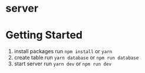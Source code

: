 # server

# Getting Started

1. install packages run `npm install` or `yarn`
2. create table run `yarn database` or `npm run database`
3. start server run `yarn dev` or `npm run dev`
